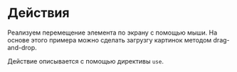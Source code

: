 #  Действия

Реализуем перемещение элемента по экрану с помощью мыши. На основе этого примера можно сделать загрузгу картинок методом drag-and-drop.

Действие описывается с помощью директивы `use`.
